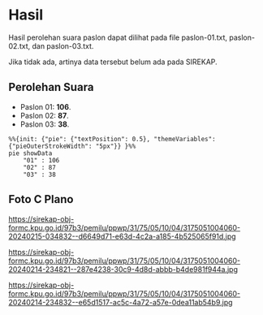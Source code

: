 # Hasil

Hasil perolehan suara paslon dapat dilihat pada file paslon-01.txt, paslon-02.txt, dan paslon-03.txt.

Jika tidak ada, artinya data tersebut belum ada pada SIREKAP.

## Perolehan Suara

 * Paslon 01: **106**.
 * Paslon 02: **87**.
 * Paslon 03: **38**.

```mermaid
%%{init: {"pie": {"textPosition": 0.5}, "themeVariables": {"pieOuterStrokeWidth": "5px"}} }%%
pie showData
    "01" : 106
    "02" : 87
    "03" : 38
```
## Foto C Plano

https://sirekap-obj-formc.kpu.go.id/97b3/pemilu/ppwp/31/75/05/10/04/3175051004060-20240215-034832--d6649d71-e63d-4c2a-a185-4b525065f91d.jpg

https://sirekap-obj-formc.kpu.go.id/97b3/pemilu/ppwp/31/75/05/10/04/3175051004060-20240214-234821--287e4238-30c9-4d8d-abbb-b4de981f944a.jpg

https://sirekap-obj-formc.kpu.go.id/97b3/pemilu/ppwp/31/75/05/10/04/3175051004060-20240214-234832--e65d1517-ac5c-4a72-a57e-0dea11ab54b9.jpg
